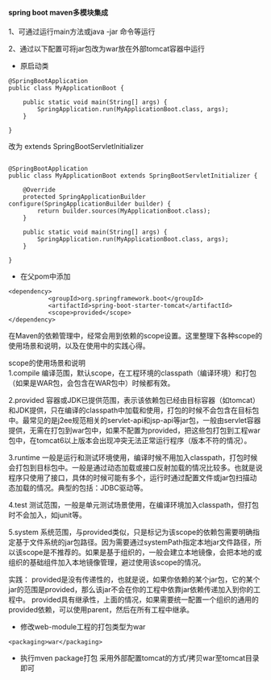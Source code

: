 #### spring boot maven多模块集成
1、可通过运行main方法或java -jar 命令等运行

2、通过以下配置可将jar包改为war放在外部tomcat容器中运行  

- 原启动类
```
@SpringBootApplication
public class MyApplicationBoot {

    public static void main(String[] args) {
        SpringApplication.run(MyApplicationBoot.class, args);
    }

}

```
改为 extends SpringBootServletInitializer
```

@SpringBootApplication
public class MyApplicationBoot extends SpringBootServletInitializer {

    @Override
    protected SpringApplicationBuilder configure(SpringApplicationBuilder builder) {
        return builder.sources(MyApplicationBoot.class);
    }

    public static void main(String[] args) {
        SpringApplication.run(MyApplicationBoot.class, args);
    }

}
```

- 在父pom中添加
 
 ```
 <dependency>
            <groupId>org.springframework.boot</groupId>
            <artifactId>spring-boot-starter-tomcat</artifactId>
            <scope>provided</scope>
 </dependency>
```

在Maven的依赖管理中，经常会用到依赖的scope设置。这里整理下各种scope的使用场景和说明，以及在使用中的实践心得。
 
scope的使用场景和说明  
1.compile
编译范围，默认scope，在工程环境的classpath（编译环境）和打包（如果是WAR包，会包含在WAR包中）时候都有效。
 
2.provided
容器或JDK已提供范围，表示该依赖包已经由目标容器（如tomcat）和JDK提供，只在编译的classpath中加载和使用，打包的时候不会包含在目标包中。最常见的是j2ee规范相关的servlet-api和jsp-api等jar包，一般由servlet容器提供，无需在打包到war包中，如果不配置为provided，把这些包打包到工程war包中，在tomcat6以上版本会出现冲突无法正常运行程序（版本不符的情况）。
 
3.runtime
一般是运行和测试环境使用，编译时候不用加入classpath，打包时候会打包到目标包中。一般是通过动态加载或接口反射加载的情况比较多。也就是说程序只使用了接口，具体的时候可能有多个，运行时通过配置文件或jar包扫描动态加载的情况。典型的包括：JDBC驱动等。
 
4.test
测试范围，一般是单元测试场景使用，在编译环境加入classpath，但打包时不会加入，如junit等。
 
5.system
系统范围，与provided类似，只是标记为该scope的依赖包需要明确指定基于文件系统的jar包路径。因为需要通过systemPath指定本地jar文件路径，所以该scope是不推荐的。如果是基于组织的，一般会建立本地镜像，会把本地的或组织的基础组件加入本地镜像管理，避过使用该scope的情况。
 
 实践：
provided是没有传递性的，也就是说，如果你依赖的某个jar包，它的某个jar的范围是provided，那么该jar不会在你的工程中依靠jar依赖传递加入到你的工程中。
provided具有继承性，上面的情况，如果需要统一配置一个组织的通用的provided依赖，可以使用parent，然后在所有工程中继承。


- 修改web-module工程的打包类型为war
```
<packaging>war</packaging>

```

- 执行mven package打包
采用外部配置tomcat的方式/拷贝war至tomcat目录即可
